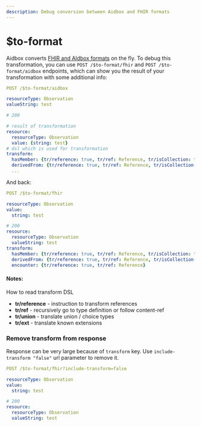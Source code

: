 ```yaml
---
description: Debug conversion between Aidbox and FHIR formats
---
```


# $to-format

Aidbox converts [FHIR and AIdbox formats](../../getting-started-1/aidbox-and-fhir-formats.md) on the fly. To debug this transformation, you can use `POST /$to-format/fhir` and  `POST /$to-format/aidbox` endpoints, which can show you the result of your transformation with some additional info:

```yaml
POST /$to-format/aidbox

resourceType: Observation
valueString: test

# 200

# result of transformation
resource:
  resourceType: Observation
  value: {string: test}
# dsl which is used for transformation
transform:
  hasMember: {tr/reference: true, tr/ref: Reference, tr/isCollection: true}
  derivedFrom: {tr/reference: true, tr/ref: Reference, tr/isCollection: true}
  ...
```

And back:

```yaml
POST /$to-format/fhir

resourceType: Observation
value: 
  string: test

# 200
resource: 
  resourceType: Observation
  valueString: test
transform:
  hasMember: {tr/reference: true, tr/ref: Reference, tr/isCollection: true}
  derivedFrom: {tr/reference: true, tr/ref: Reference, tr/isCollection: true}
  encounter: {tr/reference: true, tr/ref: Reference}
```

#### Notes:

How to read transform DSL

* **tr/reference** - instruction to transform references
* **tr/ref** - recursively go to type definition or follow content-ref
* **tr/union** - translate union / choice types
* **tr/ext** - translate known extensions

### Remove transform from response

Response can be very large because of `transform` key. Use `include-transform "false"` url parameter to remove it.

```yaml
POST /$to-format/fhir?include-transform=false

resourceType: Observation
value: 
  string: test

# 200
resource: 
  resourceType: Observation
  valueString: test
```
